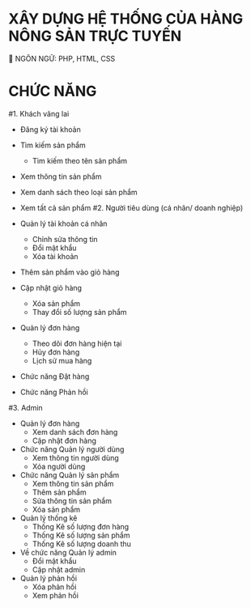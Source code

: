 # XÂY DỰNG HỆ THỐNG CỦA HÀNG NÔNG SẢN TRỰC TUYẾN

🍅 NGÔN NGỮ: PHP, HTML, CSS
<br>

# CHỨC NĂNG

#1. Khách vãng lai
- Đăng ký tài khoản
- Tìm kiếm sản phẩm
   - Tìm kiếm theo tên sản phẩm
- Xem thông tin sản phẩm
- Xem danh sách theo loại sản phẩm
- Xem tất cả sản phẩm
#2. Người tiêu dùng (cá nhân/ doanh nghiệp)

- Quản lý tài khoản cá nhân
   - Chỉnh sửa thông tin
   - Đổi mật khẩu
   - Xóa tài khoản
- Thêm sản phẩm vào giỏ hàng

- Cập nhật giỏ hàng
  - Xóa sản phẩm
  - Thay đổi số lượng sản phẩm
- Quản lý đơn hàng
  - Theo dõi đơn hàng hiện tại
  - Hủy đơn hàng
  - Lịch sử mua hàng
- Chức năng Đặt hàng
- Chức năng Phản hồi

#3. Admin

- Quản lý đơn hàng
  - Xem danh sách đơn hàng
  - Cập nhật đơn hàng
- Chức năng Quản lý người dùng
  - Xem thông tin người dùng
  - Xóa người dùng
- Chức năng Quản lý sản phẩm
  - Xem thông tin sản phẩm
  - Thêm sản phẩm
  - Sửa thông tin sản phẩm
  - Xóa sản phẩm
- Quản lý thống kê
  - Thống Kê số lượng đơn hàng
  - Thống Kê số lượng sản phẩm
  - Thống Kê số lượng doanh thu
- Về chức năng Quản lý admin
  - Đổi mật khẩu
  - Cập nhật admin
- Quản lý phản hồi
  - Xóa phản hồi
  - Xem phản hồi
